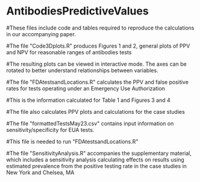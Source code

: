 # AntibodiesPredictiveValues

#These files include code and tables required to reproduce the calculations in our accompanying paper.



#The file "Code3Dplots.R" produces Figures 1 and 2, general plots of PPV and NPV for reasonable ranges of antibodies tests

#The resulting plots can be viewed in interactive mode. The axes can be rotated to better understand relationships between variables.



#The file "FDAtestsandLocations.R" calculates the PPV and false positive rates for tests operating under an Emergency Use Authorization

#This is the information calculated for Table 1 and Figures 3 and 4

#The file also calculates PPV plots and calculations for the case studies



#The file "formattedTestsMay23.csv" contains input information on sensitivity/specificity for EUA tests.

#This file is needed to run "FDAtestsandLocations.R"



#The file "SensitivityAnalysis.R" accompanies the supplementary material, which includes a sensitivity analysis calculating 
effects on results using estimated prevalence from the positive testing rate in the case studies in New York and Chelsea, MA

